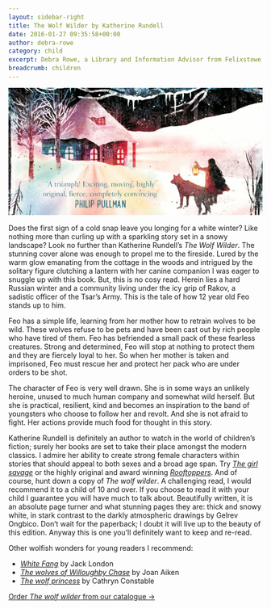 ```yaml
---
layout: sidebar-right
title: The Wolf Wilder by Katherine Rundell
date: 2016-01-27 09:35:58+00:00
author: debra-rowe
category: child
excerpt: Debra Rowe, a Library and Information Advisor from Felixstowe Library reviews this wintery novel for young people.
breadcrumb: children
---
```

![The Wolf Wilder by Katherine Rundell](/images/featured/featured-the-wolf-wilder.jpg)

Does the first sign of a cold snap leave you longing for a white winter? Like nothing more than curling up with a sparkling story set in a snowy landscape? Look no further than Katherine Rundell’s <cite>The Wolf Wilder</cite>. The stunning cover alone was enough to propel me to the fireside. Lured by the warm glow emanating from the cottage in the woods and intrigued by the solitary figure clutching a lantern with her canine companion I was eager to snuggle up with this book. But, this is no cosy read. Herein lies a hard Russian winter and a community living under the icy grip of Rakov, a sadistic officer of the Tsar’s Army. This is the tale of how 12 year old Feo stands up to him.

Feo has a simple life, learning from her mother how to retrain wolves to be wild. These wolves refuse to be pets and have been cast out by rich people who have tired of them. Feo has befriended a small pack of these fearless creatures. Strong and determined, Feo will stop at nothing to protect them and they are fiercely loyal to her. So when her mother is taken and imprisoned, Feo must rescue her and protect her pack who are under orders to be shot.

The character of Feo is very well drawn. She is in some ways an unlikely heroine, unused to much human company and somewhat wild herself. But she is practical, resilient, kind and becomes an inspiration to the band of youngsters who choose to follow her and revolt. And she is not afraid to fight. Her actions provide much food for thought in this story.

Katherine Rundell is definitely an author to watch in the world of children’s fiction; surely her books are set to take their place amongst the modern classics. I admire her ability to create strong female characters within stories that should appeal to both sexes and a broad age span. Try [<cite>The girl savage</cite>](https://suffolk.spydus.co.uk/cgi-bin/spydus.exe/ENQ/OPAC/BIBENQ/20132896?QRY=CTIBIB%3C%20IRN(434456)&QRYTEXT=The%20girl%20savage) or the highly original and award winning [<cite>Rooftoppers</cite>](https://suffolk.spydus.co.uk/cgi-bin/spydus.exe/ENQ/OPAC/BIBENQ/20134021?QRY=CTIBIB%3C%20IRN(17853516)&QRYTEXT=Rooftoppers). And of course, hunt down a copy of <cite>The wolf wilder</cite>. A challenging read, I would recommend it to a child of 10 and over. If you choose to read it with your child I guarantee you will have much to talk about. Beautifully written, it is an absolute page turner and what stunning pages they are: thick and snowy white, in stark contrast to the darkly atmospheric drawings by Gelrev Ongbico. Don’t wait for the paperback; I doubt it will live up to the beauty of this edition. Anyway this is one you’ll definitely want to keep and re-read.

Other wolfish wonders for young readers I recommend:

  * [<cite>White Fang</cite>](https://suffolk.spydus.co.uk/cgi-bin/spydus.exe/ENQ/OPAC/BIBENQ/20128749?QRY=CTIBIB%3C%20IRN(41603)&QRYTEXT=White%20Fang) by Jack London
  * [<cite>The wolves of Willoughby Chase</cite>](https://suffolk.spydus.co.uk/cgi-bin/spydus.exe/ENQ/OPAC/BIBENQ/20129545?QRY=CTIBIB%3C%20IRN(544391)&QRYTEXT=The%20wolves%20of%20Willoughby%20Chase) by Joan Aiken
  * [<cite>The wolf princess</cite>](https://suffolk.spydus.co.uk/cgi-bin/spydus.exe/ENQ/OPAC/BIBENQ/20130354?QRY=CTIBIB%3C%20IRN(12979331)&QRYTEXT=The%20wolf%20princess) by Cathryn Constable

[Order <cite>The wolf wilder</cite> from our catalogue →](https://suffolk.spydus.co.uk/cgi-bin/spydus.exe/ENQ/OPAC/BIBENQ/16058358?QRY=CTIBIB%3C%20IRN(51021646)&QRYTEXT=The%20wolf%20wilder)
